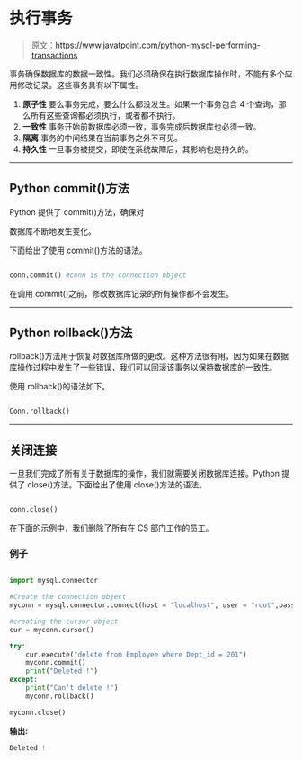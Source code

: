 # 执行事务

> 原文：<https://www.javatpoint.com/python-mysql-performing-transactions>

事务确保数据库的数据一致性。我们必须确保在执行数据库操作时，不能有多个应用修改记录。这些事务具有以下属性。

1.  **原子性**
    要么事务完成，要么什么都没发生。如果一个事务包含 4 个查询，那么所有这些查询都必须执行，或者都不执行。
2.  **一致性**
    事务开始前数据库必须一致，事务完成后数据库也必须一致。
3.  **隔离**
    事务的中间结果在当前事务之外不可见。
4.  **持久性**
    一旦事务被提交，即使在系统故障后，其影响也是持久的。

* * *

## Python commit()方法

Python 提供了 commit()方法，确保对

数据库不断地发生变化。

下面给出了使用 commit()方法的语法。

```py

conn.commit() #conn is the connection object 

```

在调用 commit()之前，修改数据库记录的所有操作都不会发生。

* * *

## Python rollback()方法

rollback()方法用于恢复对数据库所做的更改。这种方法很有用，因为如果在数据库操作过程中发生了一些错误，我们可以回滚该事务以保持数据库的一致性。

使用 rollback()的语法如下。

```py

Conn.rollback()

```

* * *

## 关闭连接

一旦我们完成了所有关于数据库的操作，我们就需要关闭数据库连接。Python 提供了 close()方法。下面给出了使用 close()方法的语法。

```py

conn.close() 

```

在下面的示例中，我们删除了所有在 CS 部门工作的员工。

### 例子

```py

import mysql.connector

#Create the connection object 
myconn = mysql.connector.connect(host = "localhost", user = "root",passwd = "google",database = "PythonDB")

#creating the cursor object
cur = myconn.cursor()

try:
    cur.execute("delete from Employee where Dept_id = 201")
    myconn.commit()
    print("Deleted !")
except:
    print("Can't delete !")
    myconn.rollback()

myconn.close()

```

**输出:**

```py
Deleted !

```